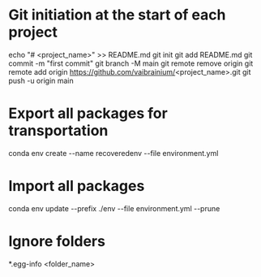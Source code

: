 # Git initiation at the start of each project
echo "# <project_name>" >> README.md
git init
git add README.md
git commit -m "first commit"
git branch -M main
git remote remove origin
git remote add origin https://github.com/vaibrainium/<project_name>.git
git push -u origin main

# Export all packages for transportation
conda env create --name recoveredenv --file environment.yml

# Import all packages
conda env update --prefix ./env --file environment.yml --prune

# Ignore folders
*.egg-info
<folder_name>